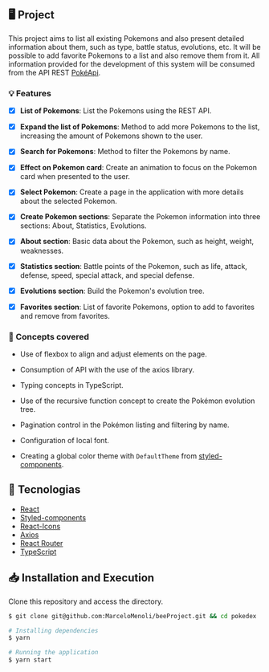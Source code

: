 ## 🖥️ Project

This project aims to list all existing Pokemons and also present detailed information about them, such as type, battle status, evolutions, etc. It will be possible to add favorite Pokemons to a list and also remove them from it. All information provided for the development of this system will be consumed from the API REST [PokéApi](https://pokeapi.co/).

### 💡 Features

- [x] **List of Pokemons**: List the Pokemons using the REST API.

- [x] **Expand the list of Pokemons**: Method to add more Pokemons to the list, increasing the amount of Pokemons shown to the user.

- [x] **Search for Pokemons**: Method to filter the Pokemons by name.

- [x] **Effect on Pokemon card**: Create an animation to focus on the Pokemon card when presented to the user.

- [x] **Select Pokemon**: Create a page in the application with more details about the selected Pokemon.

- [x] **Create Pokemon sections**: Separate the Pokemon information into three sections: About, Statistics, Evolutions.

- [x] **About section**: Basic data about the Pokemon, such as height, weight, weaknesses.

- [x] **Statistics section**: Battle points of the Pokemon, such as life, attack, defense, speed, special attack, and special defense.

- [x] **Evolutions section**: Build the Pokemon's evolution tree.

- [x] **Favorites section**: List of favorite Pokemons, option to add to favorites and remove from favorites.

### 📄 Concepts covered

- Use of flexbox to align and adjust elements on the page.

- Consumption of API with the use of the axios library.

- Typing concepts in TypeScript.

- Use of the recursive function concept to create the Pokémon evolution tree.

- Pagination control in the Pokémon listing and filtering by name.

- Configuration of local font.

- Creating a global color theme with `DefaultTheme` from [styled-components](https://www.styled-components.com/).

## 🚀 Tecnologias 

- [React](https://pt-br.reactjs.org/)
- [Styled-components](https://www.styled-components.com/)
- [React-Icons](https://react-icons.netlify.com/)
- [Axios](https://github.com/axios/axios)
- [React Router](https://reactrouter.com/web/guides/quick-start)
- [TypeScript](https://www.typescriptlang.org/)

## 📥 Installation and Execution

Clone this repository and access the directory.

```bash
$ git clone git@github.com:MarceloMenoli/beeProject.git && cd pokedex
```

```bash
# Installing dependencies
$ yarn

# Running the application
$ yarn start

```
